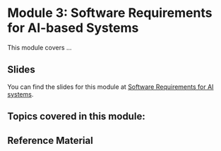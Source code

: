 # Module 3: Software Requirements for AI-based Systems 

This module covers ...

## Slides

You can find the slides for this module at [Software Requirements for AI systems](03_requirements/03_requirements_slides.pdf).


## Topics covered in this module:


## Reference Material
